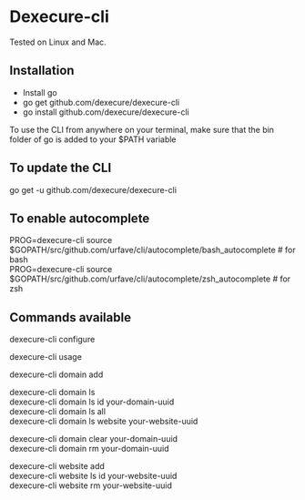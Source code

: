 # Dexecure-cli

Tested on Linux and Mac.

## Installation

- Install go
- go get github.com/dexecure/dexecure-cli
- go install github.com/dexecure/dexecure-cli

To use the CLI from anywhere on your terminal, make sure that the bin folder of go is added to your \$PATH variable

## To update the CLI

go get -u github.com/dexecure/dexecure-cli

## To enable autocomplete

PROG=dexecure-cli source $GOPATH/src/github.com/urfave/cli/autocomplete/bash_autocomplete # for bash  
PROG=dexecure-cli source $GOPATH/src/github.com/urfave/cli/autocomplete/zsh_autocomplete # for zsh

## Commands available

dexecure-cli configure

dexecure-cli usage

dexecure-cli domain add

dexecure-cli domain ls  
dexecure-cli domain ls id your-domain-uuid  
dexecure-cli domain ls all  
dexecure-cli domain ls website your-website-uuid

dexecure-cli domain clear your-domain-uuid  
dexecure-cli domain rm your-domain-uuid

dexecure-cli website add  
dexecure-cli website ls id your-website-uuid  
dexecure-cli website rm your-website-uuid
